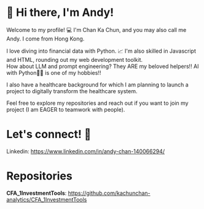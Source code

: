 # 👋 Hi there, I'm Andy!
Welcome to my profile! 💻 I'm Chan Ka Chun, and you may also call me Andy. I come from Hong Kong.

I love diving into financial data with Python. 📈 I'm also skilled in Javascript and HTML, rounding out my web development toolkit. <br>
How about LLM and prompt engineering? They ARE my beloved helpers!! AI with Python🐍🐍 is one of my hobbies!!

I also have a healthcare background for which I am planning to launch a project to digitally transform the healthcare system.

Feel free to explore my repositories and reach out if you want to join my project (I am EAGER to teamwork with people).

# Let's connect! 🤝

Linkedin: https://www.linkedin.com/in/andy-chan-140066294/ <br>

# Repositories
**CFA_1InvestmentTools**: https://github.com/kachunchan-analytics/CFA_1InvestmentTools
